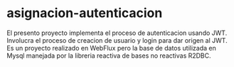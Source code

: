 # asignacion-autenticacion
El presento proyecto implementa el proceso de autenticacion usando JWT. Involucra el proceso de creacion de usuario y login para dar origen al JWT. Es un proyecto realizado en WebFlux pero la base de datos utilizada en Mysql manejada por la libreria reactiva de bases no reactivas R2DBC.
